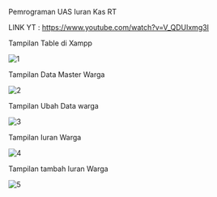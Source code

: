 Pemrograman UAS
Iuran Kas RT

LINK YT : https://www.youtube.com/watch?v=V_QDUIxmg3I

Tampilan Table di Xampp

![1](https://user-images.githubusercontent.com/81518784/126274413-54be7af2-c021-4b41-bcae-95689ea9ec81.png)

Tampilan Data Master Warga

![2](https://user-images.githubusercontent.com/81518784/126274460-4820cf6c-1ea9-45a1-b3ff-3df5aa1137f9.png)

Tampilan Ubah Data warga

![3](https://user-images.githubusercontent.com/81518784/126274504-0dd235c8-8b07-4bf3-be05-b11f17de6ad8.png)

Tampilan Iuran Warga

![4](https://user-images.githubusercontent.com/81518784/126274583-43f05400-ead4-4a66-9b0b-e0bd58630868.png)

Tampilan tambah Iuran Warga

![5](https://user-images.githubusercontent.com/81518784/126274841-474d4cad-f607-471e-b300-1d1d9ee51327.png)
